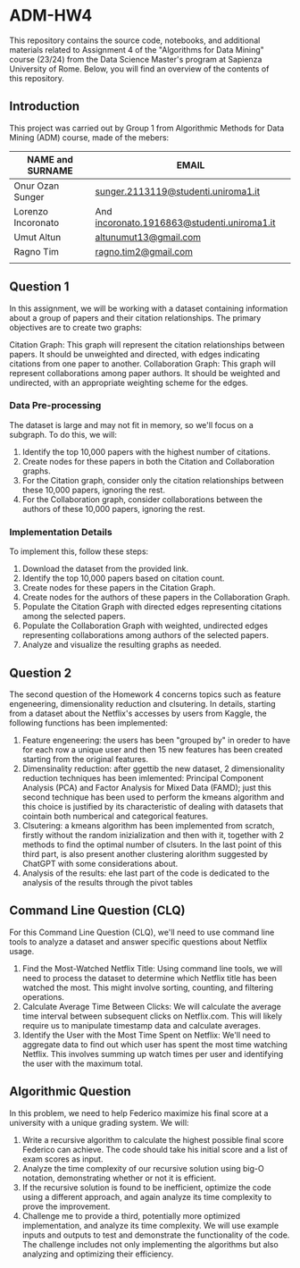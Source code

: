 # ADM-HW4
This repository contains the source code, notebooks, and additional materials related to Assignment 4 of the "Algorithms for Data Mining" course (23/24) from the Data Science Master's program at Sapienza University of Rome. Below, you will find an overview of the contents of this repository.

## Introduction
This project was carried out by Group 1 from Algorithmic Methods for Data Mining (ADM) course, made of the mebers:

| NAME and SURNAME | EMAIL |
| --- | --- |
| Onur Ozan Sunger| sunger.2113119@studenti.uniroma1.it|
| Lorenzo Incoronato| And incoronato.1916863@studenti.uniroma1.it|
| Umut Altun | altunumut13@gmail.com |
| Ragno Tim| ragno.tim2@gmail.com|
| | |
## Question 1
In this assignment, we will be working with a dataset containing information about a group of papers and their citation relationships. The primary objectives are to create two graphs:

Citation Graph: This graph will represent the citation relationships between papers. It should be unweighted and directed, with edges indicating citations from one paper to another.
Collaboration Graph: This graph will represent collaborations among paper authors. It should be weighted and undirected, with an appropriate weighting scheme for the edges.

### Data Pre-processing
The dataset is large and may not fit in memory, so we'll focus on a subgraph. To do this, we will:

1. Identify the top 10,000 papers with the highest number of citations.
2. Create nodes for these papers in both the Citation and Collaboration graphs.
3. For the Citation graph, consider only the citation relationships between these 10,000 papers, ignoring the rest.
4. For the Collaboration graph, consider collaborations between the authors of these 10,000 papers, ignoring the rest.
### Implementation Details
To implement this, follow these steps:

1. Download the dataset from the provided link.
2. Identify the top 10,000 papers based on citation count.
3. Create nodes for these papers in the Citation Graph.
4. Create nodes for the authors of these papers in the Collaboration Graph.
5. Populate the Citation Graph with directed edges representing citations among the selected papers.
6. Populate the Collaboration Graph with weighted, undirected edges representing collaborations among authors of the selected papers.
7. Analyze and visualize the resulting graphs as needed.
## Question 2
The second question of the Homework 4 concerns topics such as feature engeneering, dimensionality reduction and clsutering. In details, starting from a dataset about the Netflix's accesses by users from Kaggle, the following functions has been implemented:
1. Feature engeneering: the users has been "grouped by" in oreder to have for each row a unique user and then 15 new features has been created starting from the original features. 
2. Dimensinality reduction: after ggettib the new dataset, 2 dimensionality reduction techniques has been imlemented: Principal Component Analysis (PCA) and Factor Analysis for Mixed Data (FAMD); just this second technique has been used to perform the kmeans algorithm and this choice is justified by its characteristic of dealing with datasets that cointain both numberical and categorical features. 
3. Clsutering: a kmeans algorithm has been implemented from scratch, firstly without the random inizialization and then with it, together with 2 methods to find the optimal number of clsuters. In the last point of this third part, is also present another clustering alorithm suggested by ChatGPT with some considerations about. 
4. Analysis of the results: ehe last part of the code is dedicated to the analysis of the results through the pivot tables
## Command Line Question (CLQ)
For this Command Line Question (CLQ), we'll need to use command line tools to analyze a dataset and answer specific questions about Netflix usage.
1. Find the Most-Watched Netflix Title: Using command line tools, we will need to process the dataset to determine which Netflix title has been watched the most. This might involve sorting, counting, and filtering operations.
2. Calculate Average Time Between Clicks: We will calculate the average time interval between subsequent clicks on Netflix.com. This will likely require us to manipulate timestamp data and calculate averages.
3. Identify the User with the Most Time Spent on Netflix: We'll need to aggregate data to find out which user has spent the most time watching Netflix. This involves summing up watch times per user and identifying the user with the maximum total.
## Algorithmic Question
 In this problem, we need to help Federico maximize his final score at a university with a unique grading system. We will:
1. Write a recursive algorithm to calculate the highest possible final score Federico can achieve. The code should take his initial score and a list of exam scores as input.
2. Analyze the time complexity of our recursive solution using big-O notation, demonstrating whether or not it is efficient.
3. If the recursive solution is found to be inefficient, optimize the code using a different approach, and again analyze its time complexity to prove the improvement.
4. Challenge me to provide a third, potentially more optimized implementation, and analyze its time complexity.
We will use example inputs and outputs to test and demonstrate the functionality of the code. The challenge includes not only implementing the algorithms but also analyzing and optimizing their efficiency.

